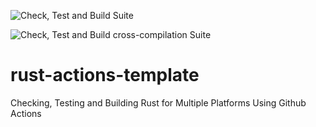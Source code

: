 ![Check, Test and Build Suite](https://github.com/General-Beck/rust-actions-template/workflows/Check,%20Test%20and%20Build%20Suite/badge.svg?branch=master)

![Check, Test and Build cross-compilation Suite](https://github.com/General-Beck/rust-actions-template/workflows/Check,%20Test%20and%20Build%20cross-compilation%20Suite/badge.svg?branch=master)

# rust-actions-template

Checking, Testing and Building Rust for Multiple Platforms Using Github Actions
